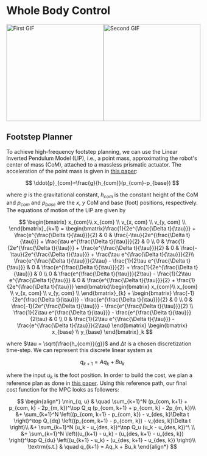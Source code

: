# Whole Body Control
<div style="display: flex; align-items: center;">
    <img src="https://github.com/AlexKoldy/whole_body_control/assets/52255127/f2a7a915-b091-4962-bbbf-5f7d876cc564" height="255" alt="First GIF">
    <img src="https://github.com/AlexKoldy/whole_body_control/assets/52255127/2e3707d7-5ef1-449d-898c-aee3ed8a8d4b" height="255" alt="Second GIF">
</div>

## Footstep Planner
To achieve high-frequency footstep planning, we can use the Linear Inverted Pendulum Model (LIP), i.e., a point mass, approximating the robot's center of mass (CoM), attached to a massless prismatic actuator. The acceleration of the point mass is given in [this paper](https://ieeexplore.ieee.org/document/6907116):

$$
\ddot{p}_{com}=\frac{g}{h_{com}}(p_{com}-p_{base})
$$

where $g$ is the gravitational constant, $h_{com}$ is the constant height of the CoM and $p_{com}$ and $p_{base}$ are the $x$, $y$ CoM and base (foot) positions, respectively. The equations of motion of the LIP are given by

$$
\begin{bmatrix}
x_{com}\\
x_{com} \\
v_{x, com} \\
v_{y, com} \\
\end{bmatrix}_{k+1} = \begin{bmatrix}\frac{1}{2e^{\frac{\Delta t}{\tau}}} + \frac{e^{\frac{\Delta t}{\tau}}}{2} & 0 & \frac{-\tau}{2e^{\frac{\Delta t}{\tau}}} + \frac{\tau e^{\frac{\Delta t}{\tau}}}{2} & 0 \\
0 & \frac{1}{2e^{\frac{\Delta t}{\tau}}} + \frac{e^{\frac{\Delta t}{\tau}}}{2} & 0 & \frac{-\tau}{2e^{\frac{\Delta t}{\tau}}} + \frac{\tau e^{\frac{\Delta t}{\tau}}}{2}\\
\frac{e^{\frac{\Delta t}{\tau}}}{2\tau} - \frac{1}{2\tau e^{\frac{\Delta t}{\tau}}} & 0 & \frac{e^{\frac{\Delta t}{\tau}}}{2} + \frac{1}{2e^{\frac{\Delta t}{\tau}}} & 0 \\
0 & \frac{e^{\frac{\Delta t}{\tau}}}{2\tau} - \frac{1}{2\tau e^{\frac{\Delta t}{\tau}}} & 0 & \frac{e^{\frac{\Delta t}{\tau}}}{2} + \frac{1}{2e^{\frac{\Delta t}{\tau}}}
\end{bmatrix}\begin{bmatrix}
x_{com}\\
x_{com} \\
v_{x, com} \\
v_{y, com} \\
\end{bmatrix}_{k} + \begin{bmatrix}
\frac{-1}{2e^{\frac{\Delta t}{\tau}}} - \frac{e^{\frac{\Delta t}{\tau}}}{2} & 0 \\
0 & \frac{-1}{2e^{\frac{\Delta t}{\tau}}} - \frac{e^{\frac{\Delta t}{\tau}}}{2} \\
\frac{1}{2\tau e^{\frac{\Delta t}{\tau}}} - \frac{e^{\frac{\Delta t}{\tau}}}{2\tau} & 0 \\
0 & \frac{1}{2\tau e^{\frac{\Delta t}{\tau}}} - \frac{e^{\frac{\Delta t}{\tau}}}{2\tau} 
\end{bmatrix} \begin{bmatrix}
x_{base} \\
y_{base}
\end{bmatrix}_k
$$

where $\tau = \sqrt{\frac{h_{com}}{g}}$ and $\Delta t$ is a chosen discretization time-step. We can represent this discrete linear system as 

$$
q_{k+1} = Aq_k + Bu_k
$$

where the input $u_k$ is the foot position. In order to build the cost, we plan a reference plan as done in [this paper](https://www.researchgate.net/publication/301463868_Robust_and_Agile_3D_Biped_Walking_With_Steering_Capability_Using_a_Footstep_Predictive_Approach). Using this reference path, our final cost function for the MPC looks as followers:

$$
\begin{align*}
\min_{q, u} & \quad \sum_{k=1}^N (p_{com, k+1} + p_{com, k} - 2p_{m, k})^\top Q_q (p_{com, k+1} + p_{com, k} - 2p_{m, k})\\
&+ \sum_{k=1}^N \left((p_{com, k+1} - p_{com, k}) - v_{des, k}\Delta t \right)^\top Q_{dq} \left((p_{com, k+1} - p_{com, k}) - v_{des, k}\Delta t \right)\\
&+ \sum_{k=1}^N (u_k - u_{des, k})^\top Q_u (u_k - u_{des, k})^\ \\
&+ \sum_{k=1}^N \left((u_{k+1} - u_k) - (u_{des, k+1} - u_{des, k}) \right)^\top Q_{du} \left((u_{k+1} - u_k) - (u_{des, k+1} - u_{des, k}) \right)\\
\textrm{s.t.} & \quad q_{k+1} = Aq_k + Bu_k
\end{align*}
$$
